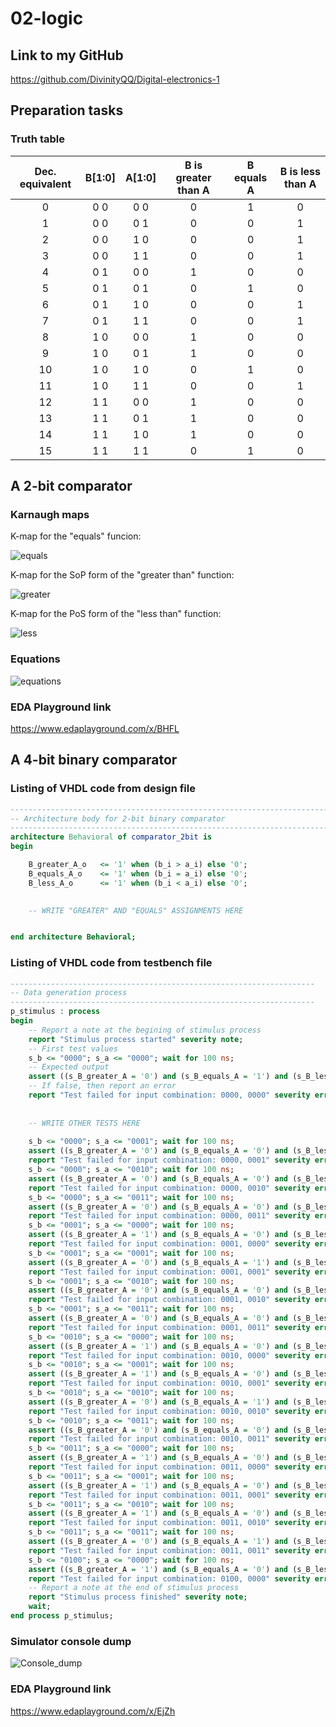 # 02-logic

## Link to my GitHub

https://github.com/DivinityQQ/Digital-electronics-1

## Preparation tasks

### Truth table

| **Dec. equivalent** | **B[1:0]** | **A[1:0]** | **B is greater than A** | **B equals A** | **B is less than A** |
| :-: | :-: | :-: | :-: | :-: | :-: |
| 0 | 0 0 | 0 0 | 0 | 1 | 0 |
| 1 | 0 0 | 0 1 | 0 | 0 | 1 |
| 2 | 0 0 | 1 0 | 0 | 0 | 1 |
| 3 | 0 0 | 1 1 | 0 | 0 | 1 |
| 4 | 0 1 | 0 0 | 1 | 0 | 0 |
| 5 | 0 1 | 0 1 | 0 | 1 | 0 |
| 6 | 0 1 | 1 0 | 0 | 0 | 1 |
| 7 | 0 1 | 1 1 | 0 | 0 | 1 |
| 8 | 1 0 | 0 0 | 1 | 0 | 0 |
| 9 | 1 0 | 0 1 | 1 | 0 | 0 |
| 10 | 1 0 | 1 0 | 0 | 1 | 0 |
| 11 | 1 0 | 1 1 | 0 | 0 | 1 |
| 12 | 1 1 | 0 0 | 1 | 0 | 0 |
| 13 | 1 1 | 0 1 | 1 | 0 | 0 |
| 14 | 1 1 | 1 0 | 1 | 0 | 0 |
| 15 | 1 1 | 1 1 | 0 | 1 | 0 |

## A 2-bit comparator

### Karnaugh maps

K-map for the "equals" funcion:

![equals](Images/kmap_equals.png)

K-map for the SoP form of the "greater than" function:

![greater](Images/kmap_sop.png)

K-map for the PoS form of the "less than" function:

![less](Images/kmap_pos.png)

### Equations

![equations](Images/functions.png)

### EDA Playground link

https://www.edaplayground.com/x/BHFL

## A 4-bit binary comparator

### Listing of VHDL code from design file

```vhdl
------------------------------------------------------------------------
-- Architecture body for 2-bit binary comparator
------------------------------------------------------------------------
architecture Behavioral of comparator_2bit is
begin

	B_greater_A_o   <= '1' when (b_i > a_i) else '0';
    B_equals_A_o    <= '1' when (b_i = a_i) else '0';
    B_less_A_o      <= '1' when (b_i < a_i) else '0';
    

    -- WRITE "GREATER" AND "EQUALS" ASSIGNMENTS HERE


end architecture Behavioral;
```

### Listing of VHDL code from testbench file

```vhdl
--------------------------------------------------------------------
-- Data generation process
--------------------------------------------------------------------
p_stimulus : process
begin
    -- Report a note at the begining of stimulus process
    report "Stimulus process started" severity note;
    -- First test values
    s_b <= "0000"; s_a <= "0000"; wait for 100 ns;
    -- Expected output
    assert ((s_B_greater_A = '0') and (s_B_equals_A = '1') and (s_B_less_A = '0'))
    -- If false, then report an error
    report "Test failed for input combination: 0000, 0000" severity error;
    
    
    -- WRITE OTHER TESTS HERE
    
	s_b <= "0000"; s_a <= "0001"; wait for 100 ns;
	assert ((s_B_greater_A = '0') and (s_B_equals_A = '0') and (s_B_less_A = '1'))
	report "Test failed for input combination: 0000, 0001" severity error;
	s_b <= "0000"; s_a <= "0010"; wait for 100 ns;
	assert ((s_B_greater_A = '0') and (s_B_equals_A = '0') and (s_B_less_A = '1'))
	report "Test failed for input combination: 0000, 0010" severity error;
	s_b <= "0000"; s_a <= "0011"; wait for 100 ns;
	assert ((s_B_greater_A = '0') and (s_B_equals_A = '0') and (s_B_less_A = '1'))
	report "Test failed for input combination: 0000, 0011" severity error;
	s_b <= "0001"; s_a <= "0000"; wait for 100 ns;
	assert ((s_B_greater_A = '1') and (s_B_equals_A = '0') and (s_B_less_A = '0'))
	report "Test failed for input combination: 0001, 0000" severity error;
	s_b <= "0001"; s_a <= "0001"; wait for 100 ns;
	assert ((s_B_greater_A = '0') and (s_B_equals_A = '1') and (s_B_less_A = '0'))
	report "Test failed for input combination: 0001, 0001" severity error;
	s_b <= "0001"; s_a <= "0010"; wait for 100 ns;
	assert ((s_B_greater_A = '0') and (s_B_equals_A = '0') and (s_B_less_A = '1'))
	report "Test failed for input combination: 0001, 0010" severity error;
	s_b <= "0001"; s_a <= "0011"; wait for 100 ns;
	assert ((s_B_greater_A = '0') and (s_B_equals_A = '0') and (s_B_less_A = '1'))
	report "Test failed for input combination: 0001, 0011" severity error;
	s_b <= "0010"; s_a <= "0000"; wait for 100 ns;
	assert ((s_B_greater_A = '1') and (s_B_equals_A = '0') and (s_B_less_A = '0'))
	report "Test failed for input combination: 0010, 0000" severity error;
	s_b <= "0010"; s_a <= "0001"; wait for 100 ns;
	assert ((s_B_greater_A = '1') and (s_B_equals_A = '0') and (s_B_less_A = '0'))
	report "Test failed for input combination: 0010, 0001" severity error;
	s_b <= "0010"; s_a <= "0010"; wait for 100 ns;
	assert ((s_B_greater_A = '0') and (s_B_equals_A = '1') and (s_B_less_A = '0'))
	report "Test failed for input combination: 0010, 0010" severity error;
	s_b <= "0010"; s_a <= "0011"; wait for 100 ns;
	assert ((s_B_greater_A = '0') and (s_B_equals_A = '0') and (s_B_less_A = '1'))
	report "Test failed for input combination: 0010, 0011" severity error;
	s_b <= "0011"; s_a <= "0000"; wait for 100 ns;
	assert ((s_B_greater_A = '1') and (s_B_equals_A = '0') and (s_B_less_A = '0'))
	report "Test failed for input combination: 0011, 0000" severity error;
	s_b <= "0011"; s_a <= "0001"; wait for 100 ns;
	assert ((s_B_greater_A = '1') and (s_B_equals_A = '0') and (s_B_less_A = '0'))
	report "Test failed for input combination: 0011, 0001" severity error;
	s_b <= "0011"; s_a <= "0010"; wait for 100 ns;
	assert ((s_B_greater_A = '1') and (s_B_equals_A = '0') and (s_B_less_A = '0'))
	report "Test failed for input combination: 0011, 0010" severity error;
	s_b <= "0011"; s_a <= "0011"; wait for 100 ns;
	assert ((s_B_greater_A = '0') and (s_B_equals_A = '1') and (s_B_less_A = '0'))
	report "Test failed for input combination: 0011, 0011" severity error;
	s_b <= "0100"; s_a <= "0000"; wait for 100 ns;
	assert ((s_B_greater_A = '1') and (s_B_equals_A = '0') and (s_B_less_A = '1')) --error
	report "Test failed for input combination: 0100, 0000" severity error;
    -- Report a note at the end of stimulus process
    report "Stimulus process finished" severity note;
    wait;
end process p_stimulus;
```

### Simulator console dump

![Console_dump](Images/dump.PNG)

### EDA Playground link

https://www.edaplayground.com/x/EjZh